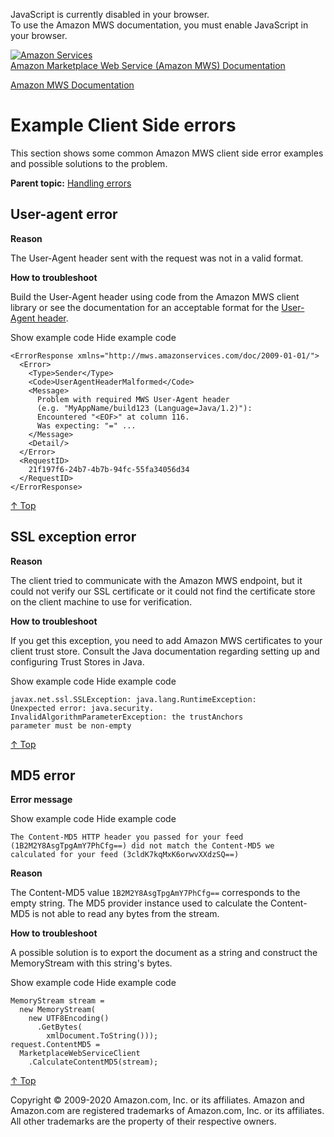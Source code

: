 <div id="MWSDX_noscript">

JavaScript is currently disabled in your browser.  
To use the Amazon MWS documentation, you must enable JavaScript in your
browser.

</div>

<div id="MWSDX_divtop">

[![Amazon
Services](https://images-na.ssl-images-amazon.com/images/G/08/mwsportal/fr_FR/amazonservices.gif "Amazon Services")](http://services.amazon.fr)  
<span id="MWSDX_titlebar">[Amazon Marketplace Web Service (Amazon MWS)
Documentation](https://developer.amazonservices.fr/gp/mws/docs.html)</span>

</div>

<div id="MWSDX_divbottom">

<div id="MWSDX_divleft">

<div id="MWSDX_toc">

</div>

</div>

<div id="MWSDX_divright">

<div id="MWSDX_content">

<span id="MWSDX_breadcrumbs">[Amazon MWS
Documentation](https://developer.amazonservices.fr/gp/mws/docs.html)</span>

<div id="DG_ErrorMessages_ClientSideExamples" class="nested0">

Example Client Side errors
==========================

<div class="body">

This section shows some common <span class="ph">Amazon MWS</span> client
side error examples and possible solutions to the problem.

</div>

<div class="related-links">

<div class="familylinks">

<div class="parentlink">

**Parent topic:**
<a href="../dev_guide/DG_Errors.md" class="link">Handling errors</a>

</div>

</div>

</div>

<div id="ErrorMessages_ClientSideExamples_UserAgent_error"
class="topic nested1">

User-agent error
----------------

<div class="body">

**Reason**

The User-Agent header sent with the request was not in a valid format.

**How to troubleshoot**

Build the User-Agent header using code from the <span class="ph">Amazon
MWS</span> client library or see the documentation for an acceptable
format for the
<a href="DG_ClientLibraries.md" class="xref">User-Agent header</a>.

<span class="ph expander"> <span class="keyword parmname xshow">Show
example code</span> <span class="keyword parmname xhide">Hide example
code</span> </span>

<div class="section content">

<div class="p">

    <ErrorResponse xmlns="http://mws.amazonservices.com/doc/2009-01-01/">
      <Error>
        <Type>Sender</Type>
        <Code>UserAgentHeaderMalformed</Code>
        <Message>
          Problem with required MWS User-Agent header
          (e.g. "MyAppName/build123 (Language=Java/1.2)"):
          Encountered "<EOF>" at column 116.
          Was expecting: "=" ...
        </Message>
        <Detail/>
      </Error>
      <RequestID>
        21f197f6-24b7-4b7b-94fc-55fa34056d34
      </RequestID>
    </ErrorResponse>

</div>

<a href="#DG_ErrorMessages_ClientSideExamples" class="xref">↑ Top</a>

</div>

</div>

</div>

<div id="ErrorMessages_ClientSideExamples_SSL_error"
class="topic nested1">

SSL exception error
-------------------

<div class="body">

**Reason**

The client tried to communicate with the <span class="ph">Amazon
MWS</span> endpoint, but it could not verify our SSL certificate or it
could not find the certificate store on the client machine to use for
verification.

**How to troubleshoot**

If you get this exception, you need to add <span class="ph">Amazon
MWS</span> certificates to your client trust store. Consult the Java
documentation regarding setting up and configuring Trust Stores in Java.

<span class="ph expander"> <span class="keyword parmname xshow">Show
example code</span> <span class="keyword parmname xhide">Hide example
code</span> </span>

<div class="section content">

<div class="p">

    javax.net.ssl.SSLException: java.lang.RuntimeException:
    Unexpected error: java.security.
    InvalidAlgorithmParameterException: the trustAnchors
    parameter must be non-empty

</div>

<a href="#DG_ErrorMessages_ClientSideExamples" class="xref">↑ Top</a>

</div>

</div>

</div>

<div id="ErrorMessages_ClientSideExamples_MD5_error"
class="topic nested1">

MD5 error
---------

<div class="body">

**Error message**

<div class="section">

<span class="ph expander"> <span class="keyword parmname xshow">Show
example code</span> <span class="keyword parmname xhide">Hide example
code</span> </span>

<div class="sectiondiv content">

    The Content-MD5 HTTP header you passed for your feed
    (1B2M2Y8AsgTpgAmY7PhCfg==) did not match the Content-MD5 we
    calculated for your feed (3cldK7kqMxK6orwvXXdzSQ==)
                

</div>

</div>

<div class="section">

**Reason**

The Content-MD5 value `1B2M2Y8AsgTpgAmY7PhCfg==` corresponds to the
empty string. The MD5 provider instance used to calculate the
Content-MD5 is not able to read any bytes from the stream.

**How to troubleshoot**

A possible solution is to export the document as a string and construct
the MemoryStream with this string's bytes.

</div>

<div class="section">

<span class="ph expander"> <span class="keyword parmname xshow">Show
example code</span> <span class="keyword parmname xhide">Hide example
code</span> </span>

<div class="sectiondiv content">

    MemoryStream stream =
      new MemoryStream(
        new UTF8Encoding()
          .GetBytes(
            xmlDocument.ToString()));
    request.ContentMD5 =
      MarketplaceWebServiceClient
        .CalculateContentMD5(stream);
                

<a href="#DG_ErrorMessages_ClientSideExamples" class="xref">↑ Top</a>

</div>

</div>

</div>

</div>

</div>

<div id="MWSDX_footer">

Copyright © 2009-2020 Amazon.com, Inc. or its affiliates. Amazon and
Amazon.com are registered trademarks of Amazon.com, Inc. or its
affiliates. All other trademarks are the property of their respective
owners.

</div>

</div>

</div>

<div style="clear: both;">

</div>

</div>
